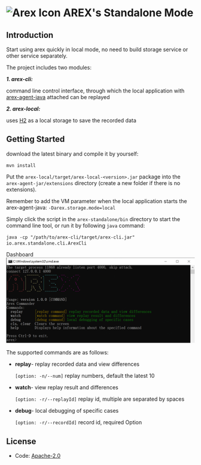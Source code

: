 # <img src="https://avatars.githubusercontent.com/u/103105168?s=200&v=4" alt="Arex Icon" width="27" height=""> AREX's Standalone Mode

## Introduction

Start using arex quickly in local mode, no need to build storage service or other service separately. 

The project includes two modules:

***1. arex-cli:***

command line control interface, through which the local application with [arex-agent-java](https://github.com/arextest/arex-agent-java) attached can be replayed

***2. arex-local:***

uses [H2](https://www.h2database.com) as a local storage to save the recorded data


## Getting Started


download the latest binary and compile it by yourself:

```other
mvn install
```

Put the `arex-local/target/arex-local-<version>.jar` package into the `arex-agent-jar/extensions` directory (create a new folder if there is no extensions).

Remember to add the VM parameter when the local application starts the arex-agent-java: `-Darex.storage.mode=local`


Simply click the script in the `arex-standalone/bin` directory to start the command line tool, or run it by following `java` command:

```other
java -cp "/path/to/arex-cli/target/arex-cli.jar" io.arex.standalone.cli.ArexCli
```

Dashboard
![dashboard](arex-cli/src/main/resources/img/cli_welcome.png)

The supported commands are as follows:


- **replay**- replay recorded data and view differences

  `[option: -n/--num]` replay numbers, default the latest 10


- **watch**- view replay result and differences

  `[option: -r/--replayId]` replay id, multiple are separated by spaces


- **debug**- local debugging of specific cases

  `[option: -r/--recordId]` record id, required Option



## License
- Code: [Apache-2.0](https://github.com/arextest/arex-agent-java/blob/main/LICENSE)
